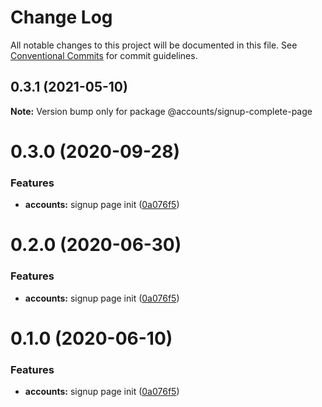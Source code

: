# Change Log

All notable changes to this project will be documented in this file.
See [Conventional Commits](https://conventionalcommits.org) for commit guidelines.

## 0.3.1 (2021-05-10)

**Note:** Version bump only for package @accounts/signup-complete-page

# 0.3.0 (2020-09-28)

### Features

- **accounts:** signup page init ([0a076f5](https://github.com/Atlantis-Lab/serenity/commit/0a076f5fe60eb6cd005008c7bafdafb2b048627e))

# 0.2.0 (2020-06-30)

### Features

- **accounts:** signup page init ([0a076f5](https://github.com/atlantisunited/serenity/commit/0a076f5fe60eb6cd005008c7bafdafb2b048627e))

# 0.1.0 (2020-06-10)

### Features

- **accounts:** signup page init ([0a076f5](https://github.com/atlantisunited/serenity/commit/0a076f5fe60eb6cd005008c7bafdafb2b048627e))
